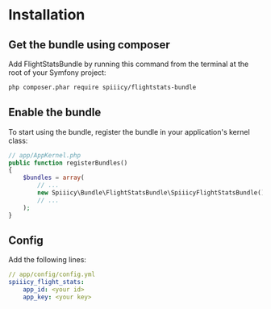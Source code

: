Installation
============

## Get the bundle using composer

Add FlightStatsBundle by running this command from the terminal at the root of
your Symfony project:

```bash
php composer.phar require spiiicy/flightstats-bundle 
```


## Enable the bundle

To start using the bundle, register the bundle in your application's kernel class:

``` php
// app/AppKernel.php
public function registerBundles()
{
    $bundles = array(
        // ...
        new Spiiicy\Bundle\FlightStatsBundle\SpiiicyFlightStatsBundle(),
        // ...
    );
}
```


## Config

Add the following lines:

``` yml
// app/config/config.yml
spiiicy_flight_stats:
    app_id: <your id>
    app_key: <your key>
```





